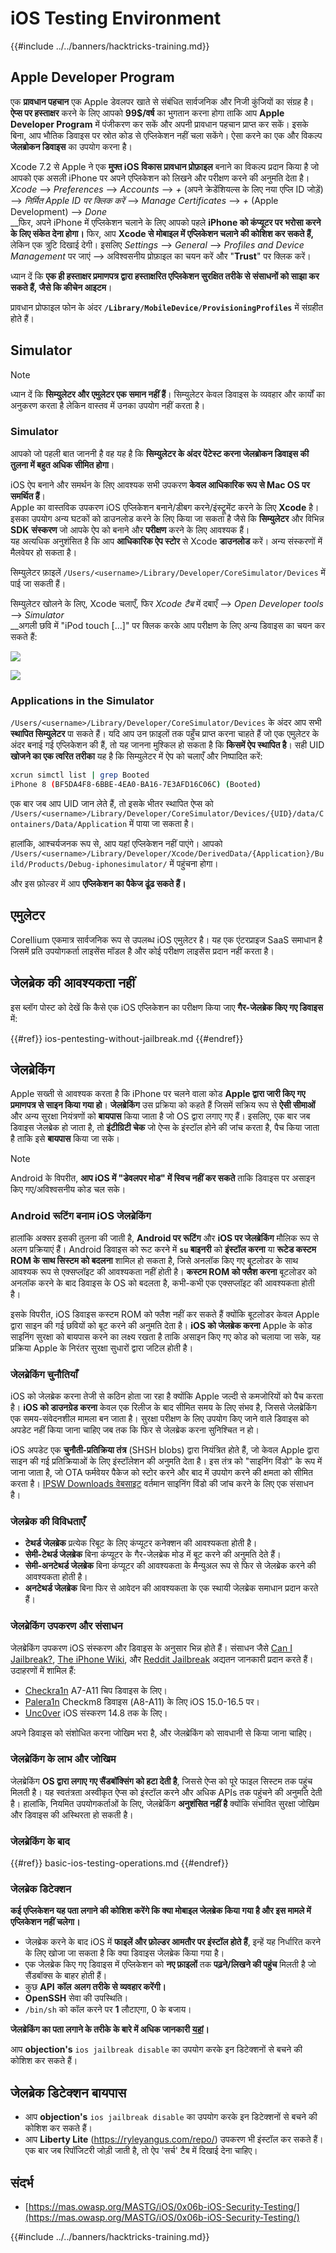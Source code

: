 # iOS Testing Environment

{{#include ../../banners/hacktricks-training.md}}

## Apple Developer Program

एक **प्रावधान पहचान** एक Apple डेवलपर खाते से संबंधित सार्वजनिक और निजी कुंजियों का संग्रह है। **ऐप्स पर हस्ताक्षर** करने के लिए आपको **99$/वर्ष** का भुगतान करना होगा ताकि आप **Apple Developer Program** में पंजीकरण कर सकें और अपनी प्रावधान पहचान प्राप्त कर सकें। इसके बिना, आप भौतिक डिवाइस पर स्रोत कोड से एप्लिकेशन नहीं चला सकेंगे। ऐसा करने का एक और विकल्प **जेलब्रोकन डिवाइस** का उपयोग करना है।

Xcode 7.2 से Apple ने एक **मुफ्त iOS विकास प्रावधान प्रोफ़ाइल** बनाने का विकल्प प्रदान किया है जो आपको एक असली iPhone पर अपने एप्लिकेशन को लिखने और परीक्षण करने की अनुमति देता है। _Xcode_ --> _Preferences_ --> _Accounts_ --> _+_ (अपने क्रेडेंशियल्स के लिए नया एप्लि ID जोड़ें) --> _निर्मित Apple ID पर क्लिक करें_ --> _Manage Certificates_ --> _+_ (Apple Development) --> _Done_\
\_\_फिर, अपने iPhone में एप्लिकेशन चलाने के लिए आपको पहले **iPhone को कंप्यूटर पर भरोसा करने के लिए संकेत देना होगा।** फिर, आप **Xcode से मोबाइल में एप्लिकेशन चलाने की कोशिश कर सकते हैं,** लेकिन एक त्रुटि दिखाई देगी। इसलिए _Settings_ --> _General_ --> _Profiles and Device Management_ पर जाएं --> अविश्वसनीय प्रोफ़ाइल का चयन करें और "**Trust**" पर क्लिक करें।

ध्यान दें कि **एक ही हस्ताक्षर प्रमाणपत्र द्वारा हस्ताक्षरित एप्लिकेशन सुरक्षित तरीके से संसाधनों को साझा कर सकते हैं, जैसे कि कीचेन आइटम**।

प्रावधान प्रोफाइल फोन के अंदर **`/Library/MobileDevice/ProvisioningProfiles`** में संग्रहीत होते हैं।

## **Simulator**

> [!NOTE]
> ध्यान दें कि **सिम्युलेटर और एमुलेटर एक समान नहीं हैं**। सिम्युलेटर केवल डिवाइस के व्यवहार और कार्यों का अनुकरण करता है लेकिन वास्तव में उनका उपयोग नहीं करता है।

### **Simulator**

आपको जो पहली बात जाननी है वह यह है कि **सिम्युलेटर के अंदर पेंटेस्ट करना जेलब्रोकन डिवाइस की तुलना में बहुत अधिक सीमित होगा**।

iOS ऐप बनाने और समर्थन के लिए आवश्यक सभी उपकरण **केवल आधिकारिक रूप से Mac OS पर समर्थित हैं**।\
Apple का वास्तविक उपकरण iOS एप्लिकेशन बनाने/डीबग करने/इंस्ट्रूमेंट करने के लिए **Xcode** है। इसका उपयोग अन्य घटकों को डाउनलोड करने के लिए किया जा सकता है जैसे कि **सिम्युलेटर** और विभिन्न **SDK** **संस्करण** जो आपके ऐप को बनाने और **परीक्षण** करने के लिए आवश्यक हैं।\
यह अत्यधिक अनुशंसित है कि आप **आधिकारिक ऐप स्टोर** से Xcode **डाउनलोड** करें। अन्य संस्करणों में मैलवेयर हो सकता है।

सिम्युलेटर फ़ाइलें `/Users/<username>/Library/Developer/CoreSimulator/Devices` में पाई जा सकती हैं।

सिम्युलेटर खोलने के लिए, Xcode चलाएँ, फिर _Xcode टैब_ में दबाएँ --> _Open Developer tools_ --> _Simulator_\
\_\_अगली छवि में "iPod touch \[...\]" पर क्लिक करके आप परीक्षण के लिए अन्य डिवाइस का चयन कर सकते हैं:

![](<../../images/image (270).png>)

![](<../../images/image (520).png>)

### Applications in the Simulator

`/Users/<username>/Library/Developer/CoreSimulator/Devices` के अंदर आप सभी **स्थापित सिम्युलेटर** पा सकते हैं। यदि आप उन फ़ाइलों तक पहुँच प्राप्त करना चाहते हैं जो एक एमुलेटर के अंदर बनाई गई एप्लिकेशन की हैं, तो यह जानना मुश्किल हो सकता है कि **किसमें ऐप स्थापित है**। सही UID **खोजने का एक त्वरित तरीका** यह है कि सिम्युलेटर में ऐप को चलाएँ और निष्पादित करें:
```bash
xcrun simctl list | grep Booted
iPhone 8 (BF5DA4F8-6BBE-4EA0-BA16-7E3AFD16C06C) (Booted)
```
एक बार जब आप UID जान लेते हैं, तो इसके भीतर स्थापित ऐप्स को `/Users/<username>/Library/Developer/CoreSimulator/Devices/{UID}/data/Containers/Data/Application` में पाया जा सकता है।

हालांकि, आश्चर्यजनक रूप से, आप यहां एप्लिकेशन नहीं पाएंगे। आपको `/Users/<username>/Library/Developer/Xcode/DerivedData/{Application}/Build/Products/Debug-iphonesimulator/` में पहुंचना होगा।

और इस फ़ोल्डर में आप **एप्लिकेशन का पैकेज ढूंढ सकते हैं।**

## एमुलेटर

Corellium एकमात्र सार्वजनिक रूप से उपलब्ध iOS एमुलेटर है। यह एक एंटरप्राइज SaaS समाधान है जिसमें प्रति उपयोगकर्ता लाइसेंस मॉडल है और कोई परीक्षण लाइसेंस प्रदान नहीं करता है।

## जेलब्रेक की आवश्यकता नहीं

इस ब्लॉग पोस्ट को देखें कि कैसे एक iOS एप्लिकेशन का परीक्षण किया जाए **गैर-जेलब्रेक किए गए डिवाइस** में:

{{#ref}}
ios-pentesting-without-jailbreak.md
{{#endref}}

## जेलब्रेकिंग

Apple सख्ती से आवश्यक करता है कि iPhone पर चलने वाला कोड **Apple द्वारा जारी किए गए प्रमाणपत्र से साइन किया गया हो**। **जेलब्रेकिंग** उस प्रक्रिया को कहते हैं जिसमें सक्रिय रूप से **ऐसी सीमाओं** और अन्य सुरक्षा नियंत्रणों को **बायपास** किया जाता है जो OS द्वारा लगाए गए हैं। इसलिए, एक बार जब डिवाइस जेलब्रेक हो जाता है, तो **इंटीग्रिटी चेक** जो ऐप्स के इंस्टॉल होने की जांच करता है, पैच किया जाता है ताकि इसे **बायपास** किया जा सके।

> [!NOTE]
> Android के विपरीत, **आप iOS में "डेवलपर मोड" में स्विच नहीं कर सकते** ताकि डिवाइस पर असाइन किए गए/अविश्वसनीय कोड चल सके।

### Android रूटिंग बनाम iOS जेलब्रेकिंग

हालांकि अक्सर इसकी तुलना की जाती है, **Android पर रूटिंग** और **iOS पर जेलब्रेकिंग** मौलिक रूप से अलग प्रक्रियाएं हैं। Android डिवाइस को रूट करने में **`su` बाइनरी** को **इंस्टॉल करना** या **रूटेड कस्टम ROM के साथ सिस्टम को बदलना** शामिल हो सकता है, जिसे अनलॉक किए गए बूटलोडर के साथ आवश्यक रूप से एक्सप्लॉइट की आवश्यकता नहीं होती है। **कस्टम ROM को फ्लैश करना** बूटलोडर को अनलॉक करने के बाद डिवाइस के OS को बदलता है, कभी-कभी एक एक्सप्लॉइट की आवश्यकता होती है।

इसके विपरीत, iOS डिवाइस कस्टम ROM को फ्लैश नहीं कर सकते हैं क्योंकि बूटलोडर केवल Apple द्वारा साइन की गई छवियों को बूट करने की अनुमति देता है। **iOS को जेलब्रेक करना** Apple के कोड साइनिंग सुरक्षा को बायपास करने का लक्ष्य रखता है ताकि असाइन किए गए कोड को चलाया जा सके, यह प्रक्रिया Apple के निरंतर सुरक्षा सुधारों द्वारा जटिल होती है।

### जेलब्रेकिंग चुनौतियाँ

iOS को जेलब्रेक करना तेजी से कठिन होता जा रहा है क्योंकि Apple जल्दी से कमजोरियों को पैच करता है। **iOS को डाउनग्रेड करना** केवल एक रिलीज के बाद सीमित समय के लिए संभव है, जिससे जेलब्रेकिंग एक समय-संवेदनशील मामला बन जाता है। सुरक्षा परीक्षण के लिए उपयोग किए जाने वाले डिवाइस को अपडेट नहीं किया जाना चाहिए जब तक कि फिर से जेलब्रेक करना सुनिश्चित न हो।

iOS अपडेट एक **चुनौती-प्रतिक्रिया तंत्र** (SHSH blobs) द्वारा नियंत्रित होते हैं, जो केवल Apple द्वारा साइन की गई प्रतिक्रियाओं के लिए इंस्टॉलेशन की अनुमति देता है। इस तंत्र को "साइनिंग विंडो" के रूप में जाना जाता है, जो OTA फर्मवेयर पैकेज को स्टोर करने और बाद में उपयोग करने की क्षमता को सीमित करता है। [IPSW Downloads वेबसाइट](https://ipsw.me) वर्तमान साइनिंग विंडो की जांच करने के लिए एक संसाधन है।

### जेलब्रेक की विविधताएँ

- **टेथर्ड जेलब्रेक** प्रत्येक रिबूट के लिए कंप्यूटर कनेक्शन की आवश्यकता होती है।
- **सेमी-टेथर्ड जेलब्रेक** बिना कंप्यूटर के गैर-जेलब्रेक मोड में बूट करने की अनुमति देते हैं।
- **सेमी-अनटेथर्ड जेलब्रेक** बिना कंप्यूटर की आवश्यकता के मैन्युअल रूप से फिर से जेलब्रेक करने की आवश्यकता होती है।
- **अनटेथर्ड जेलब्रेक** बिना फिर से आवेदन की आवश्यकता के एक स्थायी जेलब्रेक समाधान प्रदान करते हैं।

### जेलब्रेकिंग उपकरण और संसाधन

जेलब्रेकिंग उपकरण iOS संस्करण और डिवाइस के अनुसार भिन्न होते हैं। संसाधन जैसे [Can I Jailbreak?](https://canijailbreak.com), [The iPhone Wiki](https://www.theiphonewiki.com), और [Reddit Jailbreak](https://www.reddit.com/r/jailbreak/) अद्यतन जानकारी प्रदान करते हैं। उदाहरणों में शामिल हैं:

- [Checkra1n](https://checkra.in/) A7-A11 चिप डिवाइस के लिए।
- [Palera1n](https://palera.in/) Checkm8 डिवाइस (A8-A11) के लिए iOS 15.0-16.5 पर।
- [Unc0ver](https://unc0ver.dev/) iOS संस्करण 14.8 तक के लिए।

अपने डिवाइस को संशोधित करना जोखिम भरा है, और जेलब्रेकिंग को सावधानी से किया जाना चाहिए।

### जेलब्रेकिंग के लाभ और जोखिम

जेलब्रेकिंग **OS द्वारा लगाए गए सैंडबॉक्सिंग को हटा देती है**, जिससे ऐप्स को पूरे फाइल सिस्टम तक पहुंच मिलती है। यह स्वतंत्रता अस्वीकृत ऐप्स को इंस्टॉल करने और अधिक APIs तक पहुंचने की अनुमति देती है। हालांकि, नियमित उपयोगकर्ताओं के लिए, जेलब्रेकिंग **अनुशंसित नहीं है** क्योंकि संभावित सुरक्षा जोखिम और डिवाइस की अस्थिरता हो सकती है।

### **जेलब्रेकिंग के बाद**

{{#ref}}
basic-ios-testing-operations.md
{{#endref}}

### **जेलब्रेक डिटेक्शन**

**कई एप्लिकेशन यह पता लगाने की कोशिश करेंगे कि क्या मोबाइल जेलब्रेक किया गया है और इस मामले में एप्लिकेशन नहीं चलेगा।**

- जेलब्रेक करने के बाद iOS में **फाइलें और फ़ोल्डर आमतौर पर इंस्टॉल होते हैं**, इन्हें यह निर्धारित करने के लिए खोजा जा सकता है कि क्या डिवाइस जेलब्रेक किया गया है।
- एक जेलब्रेक किए गए डिवाइस में एप्लिकेशन को **नए फ़ाइलों** तक **पढ़ने/लिखने की पहुंच** मिलती है जो सैंडबॉक्स के बाहर होती हैं।
- कुछ **API** **कॉल** **अलग तरीके से व्यवहार करेंगी।**
- **OpenSSH** सेवा की उपस्थिति।
- `/bin/sh` को कॉल करने पर **1** लौटाएगा, 0 के बजाय।

**जेलब्रेकिंग का पता लगाने के तरीके के बारे में अधिक जानकारी** [**यहां**](https://www.trustwave.com/en-us/resources/blogs/spiderlabs-blog/jailbreak-detection-methods/)**।**

आप **objection's** `ios jailbreak disable` का उपयोग करके इन डिटेक्शनों से बचने की कोशिश कर सकते हैं।

## **जेलब्रेक डिटेक्शन बायपास**

- आप **objection's** `ios jailbreak disable` का उपयोग करके इन डिटेक्शनों से बचने की कोशिश कर सकते हैं।
- आप **Liberty Lite** (https://ryleyangus.com/repo/) उपकरण भी इंस्टॉल कर सकते हैं। एक बार जब रिपॉजिटरी जोड़ी जाती है, तो ऐप 'सर्च' टैब में दिखाई देना चाहिए।

## संदर्भ

- [https://mas.owasp.org/MASTG/iOS/0x06b-iOS-Security-Testing/](https://mas.owasp.org/MASTG/iOS/0x06b-iOS-Security-Testing/)

{{#include ../../banners/hacktricks-training.md}}
